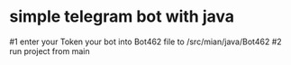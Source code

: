 # simple telegram bot with java

#1 
enter your Token your bot into Bot462 file to /src/mian/java/Bot462
#2
run project from main 

